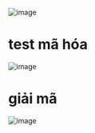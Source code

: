![image](https://github.com/kietsieubeo44/Mat_Ma_Hoc/assets/126839885/31ec7840-f6df-481c-a30e-545c37a8bb4e)

<h1>
test mã hóa</h1>
  
  ![image](https://github.com/kietsieubeo44/Mat_Ma_Hoc/assets/126839885/ad6d599c-bda2-4e79-907d-ac775f8f7021)


<h1>
giải mã</h1>

![image](https://github.com/kietsieubeo44/Mat_Ma_Hoc/assets/126839885/4c4cf980-2230-4fb8-bd66-4c37c8aeba3c)
